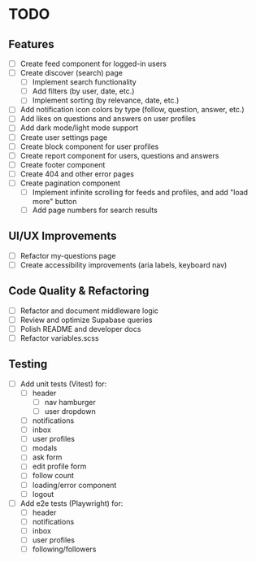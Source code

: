 # TODO

## Features

- [ ] Create feed component for logged-in users
- [ ] Create discover (search) page
    - [ ] Implement search functionality
    - [ ] Add filters (by user, date, etc.)
    - [ ] Implement sorting (by relevance, date, etc.)
- [ ] Add notification icon colors by type (follow, question, answer, etc.)
- [ ] Add likes on questions and answers on user profiles
- [ ] Add dark mode/light mode support
- [ ] Create user settings page
- [ ] Create block component for user profiles
- [ ] Create report component for users, questions and answers
- [ ] Create footer component
- [ ] Create 404 and other error pages
- [ ] Create pagination component
    - [ ] Implement infinite scrolling for feeds and profiles, and add "load more" button
    - [ ] Add page numbers for search results

## UI/UX Improvements

- [ ] Refactor my-questions page
- [ ] Create accessibility improvements (aria labels, keyboard nav)

## Code Quality & Refactoring

- [ ] Refactor and document middleware logic
- [ ] Review and optimize Supabase queries
- [ ] Polish README and developer docs
- [ ] Refactor variables.scss

## Testing

- [ ] Add unit tests (Vitest) for:
    - [ ] header
        - [ ] nav hamburger
        - [ ] user dropdown
    - [ ] notifications
    - [ ] inbox
    - [ ] user profiles
    - [ ] modals
    - [ ] ask form
    - [ ] edit profile form
    - [ ] follow count
    - [ ] loading/error component
    - [ ] logout

- [ ] Add e2e tests (Playwright) for:
    - [ ] header
    - [ ] notifications
    - [ ] inbox
    - [ ] user profiles
    - [ ] following/followers
